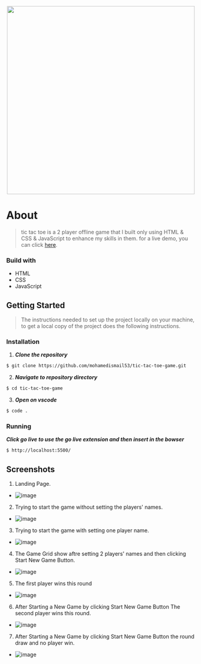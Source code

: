 <p align="center">
  <img width="500" height="500" src="https://github.com/mohamedismail53/tic-tac-toe-game/blob/main/screenshots/xo.png">
</p>


# About 
> tic tac toe is a 2 player offline game that I built only using HTML & CSS & JavaScript to enhance my skills in them. for a live demo,  you can click <a href="https://peppy-cannoli-7933a5.netlify.app/">here</a>.

### Build with
- HTML
- CSS
- JavaScript

## Getting Started
> The instructions needed to set up the project locally on your machine, to get a local copy of the project does the following instructions.

### Installation

1. **_Clone the repository_**

```sh
$ git clone https://github.com/mohamedismail53/tic-tac-toe-game.git
```
2. **_Navigate to repository directory_**
```sh
$ cd tic-tac-toe-game
```

3. **_Open on vscode_**
```sh
$ code .
```

### Running
**_Click go live to use the go live extension and then insert in the bowser_**
```sh
$ http://localhost:5500/
```

## Screenshots

1. Landing Page.
  - ![image](/screenshots/1-start-page.png)

2. Trying to start the game without setting the players' names.
  - ![image](https://github.com/mohamedismail53/tic-tac-toe-game/blob/main/screenshots/2-start-game-button-is-clicked-and-no-player-name.PNG)

3. Trying to start the game with setting one player name.
  - ![image](/screenshots/3-seting-one-player-name.PNG)

4. The Game Grid show aftre setting 2 players' names and then clicking Start New Game Button.
  - ![image](/screenshots/4-setting-2-player-name-and-click-start-game.png)

5. The first player wins this round
  - ![image](/screenshots/5-first-player-win.png)

6. After Starting a New Game by clicking Start New Game Button The second player wins this round.
  - ![image](/screenshots/6-second-player-win.png)

7. After Starting a New Game by clicking Start New Game Button the round draw and no player win.
  - ![image](/screenshots/7-game-draw.png)
